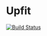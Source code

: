 Upfit
========================

[![Build Status](https://travis-ci.org/bpaulin/upfit.png?branch=0.2)](https://travis-ci.org/bpaulin/upfit/branches)
